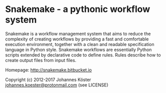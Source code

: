 # Snakemake - a pythonic workflow system

Snakemake is a workflow management system that aims to reduce the complexity of creating workflows 
by providing a fast and comfortable execution environment, together with a clean and readable 
specification language in Python style. Snakemake workflows are essentially Python scripts extended 
by declarative code to define rules. Rules describe how to create output files from input files.

Homepage: http://snakemake.bitbucket.io

Copyright (c) 2012-2017 Johannes Köster <johannes.koester@protonmail.com> (see LICENSE)